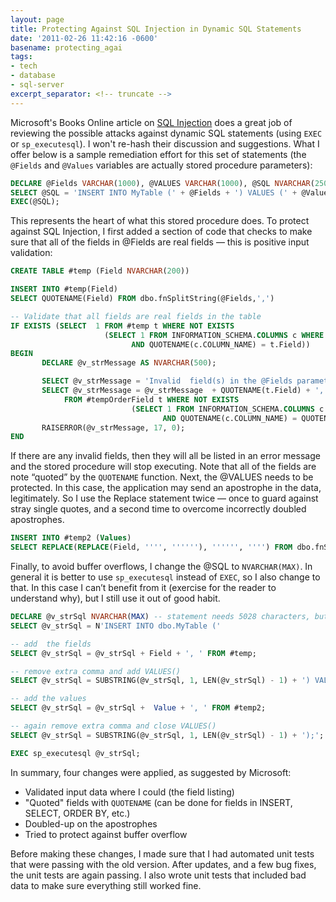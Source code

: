 ```yaml
---
layout: page
title: Protecting Against SQL Injection in Dynamic SQL Statements
date: '2011-02-26 11:42:16 -0600'
basename: protecting_agai
tags:
- tech
- database
- sql-server
excerpt_separator: <!-- truncate -->
---
```


Microsoft's Books Online article on <a href=
"http://msdn.microsoft.com/en-us/library/ms161953%28v=SQL.90%29.aspx"> SQL
Injection</a> does a great job of reviewing the possible attacks against dynamic
SQL statements (using `EXEC` or `sp_executesql`). I won't re-hash their discussion
and suggestions. What I offer below is a sample remediation effort for this set
of statements (the `@Fields` and `@Values` variables are actually stored procedure
parameters):

```sql
DECLARE @Fields VARCHAR(1000), @VALUES VARCHAR(1000), @SQL NVARCHAR(2500);
SELECT @SQL = 'INSERT INTO MyTable (' + @Fields + ') VALUES (' + @Values + ')';
EXEC(@SQL);
```

<!-- truncate -->

This represents the heart of what this stored procedure does. To protect against
SQL Injection, I first added a section of code that checks to make sure that all
of the fields in @Fields are real fields &mdash; this is positive input
validation:

```sql
CREATE TABLE #temp (Field NVARCHAR(200))

INSERT INTO #temp(Field)
SELECT QUOTENAME(Field) FROM dbo.fnSplitString(@Fields,',')

-- Validate that all fields are real fields in the table
IF EXISTS (SELECT  1 FROM #temp t WHERE NOT EXISTS
                     (SELECT 1 FROM INFORMATION_SCHEMA.COLUMNS c WHERE c.TABLE_NAME = 'MyTable'
                           AND QUOTENAME(c.COLUMN_NAME) = t.Field))
BEGIN
       DECLARE @v_strMessage AS NVARCHAR(500);

       SELECT @v_strMessage = 'Invalid  field(s) in the @Fields parameter detected: ';
       SELECT @v_strMessage = @v_strMessage  + QUOTENAME(t.Field) + ', '
            FROM #tempOrderField t WHERE NOT EXISTS
                           (SELECT 1 FROM INFORMATION_SCHEMA.COLUMNS c WHERE c.TABLE_NAME = 'MyTable'
                                  AND QUOTENAME(c.COLUMN_NAME) = QUOTENAME(t.Field));
       RAISERROR(@v_strMessage, 17, 0);
END
```

If there are any invalid fields, then they will all be listed in an error
message and the stored procedure will stop executing. Note that all of the
fields are note &ldquo;quoted&rdquo; by the `QUOTENAME` function. Next, the
@VALUES needs to be protected. In this case, the application may send an
apostrophe in the data, legitimately. So I use the Replace statement twice
&mdash; once to guard against stray single quotes, and a second time to overcome
incorrectly doubled apostrophes.

```sql
INSERT INTO #temp2 (Values)
SELECT REPLACE(REPLACE(Field, '''', ''''''), '''''', '''') FROM dbo.fnSplitString(@VALUES,',')
```

Finally, to avoid buffer overflows, I change the @SQL to `NVARCHAR(MAX)`. In
general it is better to use `sp_executesql` instead of `EXEC`, so I also change
to that. In this case I can&rsquo;t benefit from it (exercise for the reader to
understand why), but I still use it out of good habit.

```sql
DECLARE @v_strSql NVARCHAR(MAX) -- statement needs 5028 characters, but to protect from buffer overflows, changing to MAX
SELECT @v_strSql = N'INSERT INTO dbo.MyTable ('

-- add  the fields
SELECT @v_strSql = @v_strSql + Field + ', ' FROM #temp;

-- remove extra comma and add VALUES()
SELECT @v_strSql = SUBSTRING(@v_strSql, 1, LEN(@v_strSql) - 1) + ') VALUES (';

-- add the values
SELECT @v_strSql = @v_strSql +  Value + ', ' FROM #temp2;

-- again remove extra comma and close VALUES()
SELECT @v_strSql = SUBSTRING(@v_strSql, 1, LEN(@v_strSql) - 1) + ');';

EXEC sp_executesql @v_strSql;
```

In summary, four changes were applied, as suggested by Microsoft:

* Validated input data where I could (the field listing)
* "Quoted" fields with `QUOTENAME` (can be done for fields in INSERT, SELECT, ORDER BY, etc.)
* Doubled-up on the apostrophes
* Tried to protect against buffer overflow

Before making these changes, I made sure that I had automated unit tests that
were passing with the old version. After updates, and a few bug fixes, the unit
tests are again passing. I also wrote unit tests that included bad data to make
sure everything still worked fine.
